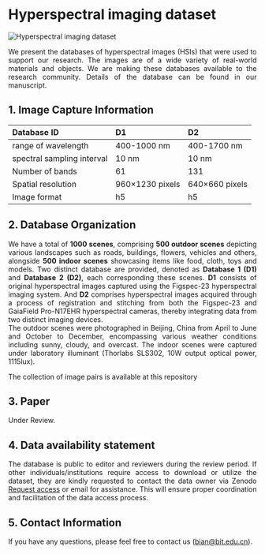 # **Hyperspectral imaging dataset**


![Hyperspectral imaging dataset](fig/Dataset.png)

<p style="text-align: justify;">
    We present the databases of hyperspectral images (HSIs) that were used to support our research. The images are of a wide variety of real-world materials and objects. We are making these databases available to the research community. Details of the database can be found in our manuscript.
    <p>

## **1. Image Capture Information**

| Database  ID               | D1              | D2             |
| :------------------------- |:--------------- |:-------------- |
| range of wavelength        | 400-1000 nm     | 400-1700 nm    |
| spectral sampling interval | 10 nm           | 10 nm          |
| Number of bands            | 61              | 131            |
| Spatial resolution         | 960×1230 pixels | 640×660 pixels |
| Image format               | h5              | h5             |






## **2. Database Organization**

<p style="text-align: justify;">
    We have a total of <b>1000 scenes</b>, comprising <b>500 outdoor scenes</b> depicting various landscapes such as roads, buildings, flowers, vehicles and others, alongside <b>500 indoor scenes</b> showcasing items like food, cloth, toys and models. Two distinct database are provided, denoted as <b>Database 1 (D1)</b> and <b>Database 2 (D2)</b>, each corresponding these scenes. <b>D1</b> consists of original hyperspectral images captured using the Figspec-23 hyperspectral imaging system. And <b>D2</b> comprises hyperspectral images acquired through a process of registration and stitching from both the Figspec-23 and GaiaField Pro-N17EHR hyperspectral cameras, thereby integrating data from two distinct imaging devices.
    <br>The outdoor scenes were photographed in Beijing, China from April to June and October to December, encompassing various weather conditions including sunny, cloudy, and overcast. The indoor scenes were captured under laboratory illuminant (Thorlabs SLS302, 10W output optical power, 1115lux).
</p>

The collection of image pairs is available at this repository 

## 3. Paper
Under Review.


## 4. Data availability statement
<p style="text-align: justify;">
The database is public to editor and reviewers during the review period.  If other individuals/institutions require access to download or utilize the dataset, they are kindly requested to contact the data owner via Zenodo <a href="https://help.zenodo.org/docs/share/access-requests/request-access/">Request access</a> or email for assistance. This will ensure proper coordination and facilitation of the data access process. 
</p>

## 5. Contact Information
If you have any questions, please feel free to contact us (bian@bit.edu.cn).


